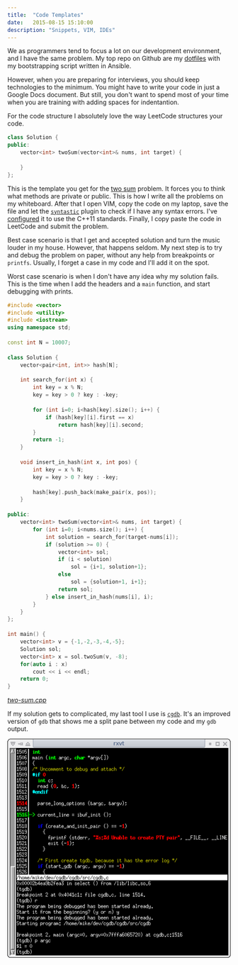 ```yaml
---
title:  "Code Templates"
date:   2015-08-15 15:10:00
description: "Snippets, VIM, IDEs"
---
```


We as programmers tend to focus a lot on our development environment, and I have
the same problem. My top repo on Github are my
[dotfiles](http://github.com/palcu/dotfiles) with my bootstrapping script
written in Ansible.

However, when you are preparing for interviews, you should keep technologies to 
the minimum. You might have to write your code in just a Google Docs document.
But still, you don't want to spend most of your time when you are training with
adding spaces for indentantion.

For the code structure I absolutely love the way LeetCode structures your code.

```c++
class Solution {
public:
    vector<int> twoSum(vector<int>& nums, int target) {

    }
};
```

This is the template you get for the [two sum][1] problem. It forces you to
think what methods are private or public. This is how I write all the problems
on my whiteboard. After that I open VIM, copy the code on my laptop, save the
file and let the [`syntastic`][2] plugin to check if I have any syntax errors.
I've [configured][3] it to use the C++11 standards. Finally, I copy paste the
code in LeetCode and submit the problem.

Best case scenario is that I get and accepted solution and turn the music louder
in my house. However, that happens seldom. My next step is to try and debug the
problem on paper, without any help from breakpoints or `printfs`. Usually, I
forget a case in my code and I'll add it on the spot.

Worst case scenario is when I don't have any idea why my solution fails. This is
the time when I add the headers and a `main` function, and start debugging with
prints.

```c++
#include <vector>
#include <utility>
#include <iostream>
using namespace std;

const int N = 10007;

class Solution {
    vector<pair<int, int>> hash[N];
    
    int search_for(int x) {
        int key = x % N;
        key = key > 0 ? key : -key;

        for (int i=0; i<hash[key].size(); i++) {
            if (hash[key][i].first == x)
                return hash[key][i].second;
        }
        return -1;
    }

    void insert_in_hash(int x, int pos) {
        int key = x % N;
        key = key > 0 ? key : -key;

        hash[key].push_back(make_pair(x, pos));
    }

public:
    vector<int> twoSum(vector<int>& nums, int target) {
        for (int i=0; i<nums.size(); i++) {
            int solution = search_for(target-nums[i]);
            if (solution >= 0) {
                vector<int> sol;
                if (i < solution)
                    sol = {i+1, solution+1};
                else
                    sol = {solution+1, i+1};
                return sol;
            } else insert_in_hash(nums[i], i);
        }
    }
};

int main() {
    vector<int> v = {-1,-2,-3,-4,-5};
    Solution sol;
    vector<int> x = sol.twoSum(v, -8);
    for(auto i : x)
        cout << i << endl;
    return 0;
}
```
[_two-sum.cpp_](https://github.com/palcu/Algorithm-Contest-Sources/blob/master/LeetCode/two-sum.cpp)

If my solution gets to complicated, my last tool I use is [`cgdb`][4]. It's an
improved version of `gdb` that shows me a split pane between my code and my
`gdb` output.

![cgdb](/assets/images/cgdb.png)

[1]: https://leetcode.com/problems/two-sum/
[2]: https://github.com/scrooloose/syntastic
[3]:
https://github.com/palcu/dotfiles/blob/7d5796369e78f3914ad0fcd2e50c201863f8bd38/home/.vimrc#L85-L88
[4]: https://cgdb.github.io
